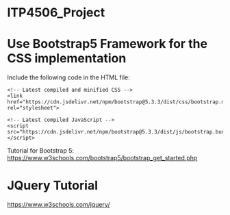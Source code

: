 # ITP4506_Project

# Use Bootstrap5 Framework for the CSS implementation
Include the following code in the HTML file:
```
<!-- Latest compiled and minified CSS -->
<link href="https://cdn.jsdelivr.net/npm/bootstrap@5.3.3/dist/css/bootstrap.min.css" rel="stylesheet">

<!-- Latest compiled JavaScript -->
<script src="https://cdn.jsdelivr.net/npm/bootstrap@5.3.3/dist/js/bootstrap.bundle.min.js"></script>
```

Tutorial for Bootstrap 5:
https://www.w3schools.com/bootstrap5/bootstrap_get_started.php

# JQuery Tutorial
https://www.w3schools.com/jquery/



